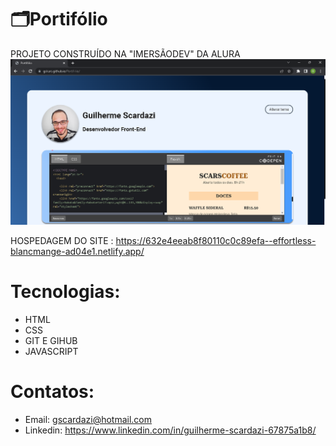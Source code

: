 # 🗂️Portifólio

PROJETO CONSTRUÍDO NA "IMERSÃODEV" DA ALURA
![pt](pt.png) 

HOSPEDAGEM DO SITE : https://632e4eeab8f80110c0c89efa--effortless-blancmange-ad04e1.netlify.app/
# Tecnologias: 
- HTML
- CSS
- GIT E GIHUB
- JAVASCRIPT
# Contatos:
- Email: gscardazi@hotmail.com
- Linkedin: https://www.linkedin.com/in/guilherme-scardazi-67875a1b8/

